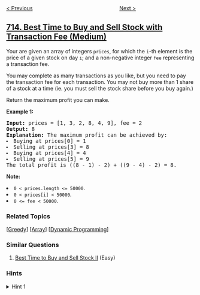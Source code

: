 <!--|This file generated by command(leetcode description); DO NOT EDIT.    |-->
<!--+----------------------------------------------------------------------+-->
<!--|@author    openset <openset.wang@gmail.com>                           |-->
<!--|@link      https://github.com/openset                                 |-->
<!--|@home      https://github.com/tonymontaro/leetcode-hints                        |-->
<!--+----------------------------------------------------------------------+-->

[< Previous](https://github.com/tonymontaro/leetcode-hints/tree/master/problems/subarray-product-less-than-k "Subarray Product Less Than K")
　　　　　　　　　　　　　　　　
[Next >](https://github.com/tonymontaro/leetcode-hints/tree/master/problems/range-module "Range Module")

## [714. Best Time to Buy and Sell Stock with Transaction Fee (Medium)](https://leetcode.com/problems/best-time-to-buy-and-sell-stock-with-transaction-fee "买卖股票的最佳时机含手续费")

<p>Your are given an array of integers <code>prices</code>, for which the <code>i</code>-th element is the price of a given stock on day <code>i</code>; and a non-negative integer <code>fee</code> representing a transaction fee.</p>
<p>You may complete as many transactions as you like, but you need to pay the transaction fee for each transaction.  You may not buy more than 1 share of a stock at a time (ie. you must sell the stock share before you buy again.)</p>
<p>Return the maximum profit you can make.</p>

<p><b>Example 1:</b><br />
<pre>
<b>Input:</b> prices = [1, 3, 2, 8, 4, 9], fee = 2
<b>Output:</b> 8
<b>Explanation:</b> The maximum profit can be achieved by:
<li>Buying at prices[0] = 1</li><li>Selling at prices[3] = 8</li><li>Buying at prices[4] = 4</li><li>Selling at prices[5] = 9</li>The total profit is ((8 - 1) - 2) + ((9 - 4) - 2) = 8.
</pre>
</p>

<p><b>Note:</b>
<li><code>0 < prices.length <= 50000</code>.</li>
<li><code>0 < prices[i] < 50000</code>.</li>
<li><code>0 <= fee < 50000</code>.</li>
</p>

### Related Topics
  [[Greedy](https://github.com/tonymontaro/leetcode-hints/tree/master/tag/greedy/README.md)]
  [[Array](https://github.com/tonymontaro/leetcode-hints/tree/master/tag/array/README.md)]
  [[Dynamic Programming](https://github.com/tonymontaro/leetcode-hints/tree/master/tag/dynamic-programming/README.md)]

### Similar Questions
  1. [Best Time to Buy and Sell Stock II](https://github.com/tonymontaro/leetcode-hints/tree/master/problems/best-time-to-buy-and-sell-stock-ii) (Easy)

### Hints
<details>
<summary>Hint 1</summary>
Consider the first K stock prices.  At the end, the only legal states are that you don't own a share of stock, or that you do.  Calculate the most profit you could have under each of these two cases.
</details>
